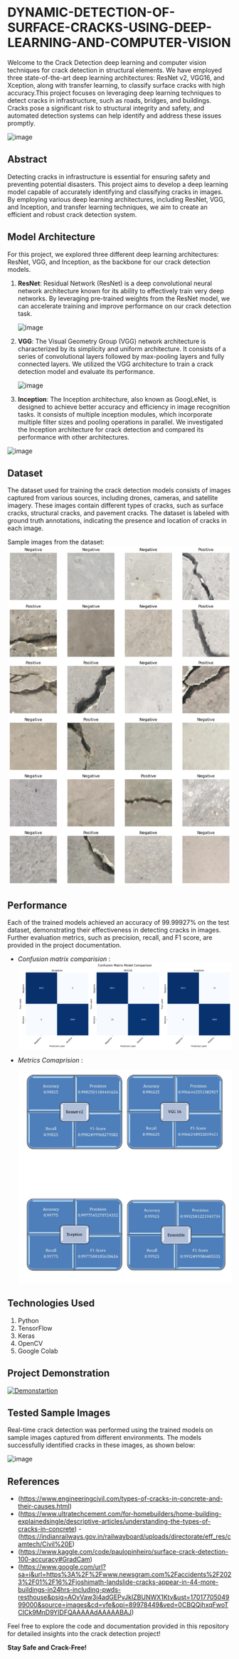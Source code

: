 # DYNAMIC-DETECTION-OF-SURFACE-CRACKS-USING-DEEP-LEARNING-AND-COMPUTER-VISION
Welcome to the Crack Detection deep learning and computer vision techniques for crack detection in structural elements. We have employed three state-of-the-art deep learning architectures: ResNet v2, VGG16, and Xception, along with transfer learning, to classify surface cracks with high accuracy.This project focuses on leveraging deep learning techniques to detect cracks in infrastructure, such as roads, bridges, and buildings. Cracks pose a significant risk to structural integrity and safety, and automated detection systems can help identify and address these issues promptly.

![image](https://github.com/kamalparsapu/DYNAMIC-DETECTION-OF-SURFACE-CRACKS-USING-DEEP-LEARNING-AND-COMPUTER-VISION/blob/main/8th%20sem%20major%20project%20report%202/tested-1%20(1).png)

## Abstract

Detecting cracks in infrastructure is essential for ensuring safety and preventing potential disasters. This project aims to develop a deep learning model capable of accurately identifying and classifying cracks in images. By employing various deep learning architectures, including ResNet, VGG, and Inception, and transfer learning techniques, we aim to create an efficient and robust crack detection system.

## Model Architecture

For this project, we explored three different deep learning architectures: ResNet, VGG, and Inception, as the backbone for our crack detection models.

1. **ResNet**: Residual Network (ResNet) is a deep convolutional neural network architecture known for its ability to effectively train very deep networks. By leveraging pre-trained weights from the ResNet model, we can accelerate training and improve performance on our crack detection task.

   ![image](https://github.com/kamalparsapu/DYNAMIC-DETECTION-OF-SURFACE-CRACKS-USING-DEEP-LEARNING-AND-COMPUTER-VISION/assets/101061373/eff71762-cb9c-4bf3-8491-1955b501cb29)


2. **VGG**: The Visual Geometry Group (VGG) network architecture is characterized by its simplicity and uniform architecture. It consists of a series of convolutional layers followed by max-pooling layers and fully connected layers. We utilized the VGG architecture to train a crack detection model and evaluate its performance.

   ![image](https://github.com/kamalparsapu/DYNAMIC-DETECTION-OF-SURFACE-CRACKS-USING-DEEP-LEARNING-AND-COMPUTER-VISION/assets/101061373/87b4886d-0d74-4222-bb67-b054e875fe53)


3. **Inception**: The Inception architecture, also known as GoogLeNet, is designed to achieve better accuracy and efficiency in image recognition tasks. It consists of multiple inception modules, which incorporate multiple filter sizes and pooling operations in parallel. We investigated the Inception architecture for crack detection and compared its performance with other architectures.

  ![image](https://github.com/kamalparsapu/DYNAMIC-DETECTION-OF-SURFACE-CRACKS-USING-DEEP-LEARNING-AND-COMPUTER-VISION/assets/101061373/89c01681-c5be-497f-9a87-739409352265)


## Dataset

The dataset used for training the crack detection models consists of images captured from various sources, including drones, cameras, and satellite imagery. These images contain different types of cracks, such as surface cracks, structural cracks, and pavement cracks. The dataset is labeled with ground truth annotations, indicating the presence and location of cracks in each image.

Sample images from the dataset:
![image](https://github.com/kamalparsapu/DYNAMIC-DETECTION-OF-SURFACE-CRACKS-USING-DEEP-LEARNING-AND-COMPUTER-VISION/blob/main/project%20related%20images/download%20(1).png)

## Performance

Each of the trained models achieved an accuracy of 99.99927% on the test dataset, demonstrating their effectiveness in detecting cracks in images. Further evaluation metrics, such as precision, recall, and F1 score, are provided in the project documentation.
- *Confusion matrix comparision* :
  ![image](https://github.com/kamalparsapu/DYNAMIC-DETECTION-OF-SURFACE-CRACKS-USING-DEEP-LEARNING-AND-COMPUTER-VISION/blob/main/project%20related%20images/download%20(14).png) 
  
- *Metrics Comaprision* :

  ![image](https://github.com/kamalparsapu/DYNAMIC-DETECTION-OF-SURFACE-CRACKS-USING-DEEP-LEARNING-AND-COMPUTER-VISION/blob/main/8th%20sem%20major%20project%20report%202/WhatsApp%20Image%202024-04-29%20at%2011.40.40%20AM.jpeg)


## Technologies Used

1. Python
2. TensorFlow
3. Keras
4. OpenCV
5. Google Colab

   
## Project Demonstration 
[![Demonstartion](thumbnail_image_url)](https://github.com/kamalparsapu/DYNAMIC-DETECTION-OF-SURFACE-CRACKS-USING-DEEP-LEARNING-AND-COMPUTER-VISION/assets/101061373/8959afde-0b92-43ee-9ae8-794d1258cb5c)


## Tested Sample Images

Real-time crack detection was performed using the trained models on sample images captured from different environments. The models successfully identified cracks in these images, as shown below:

![image](https://github.com/kamalparsapu/DYNAMIC-DETECTION-OF-SURFACE-CRACKS-USING-DEEP-LEARNING-AND-COMPUTER-VISION/blob/main/8th%20sem%20major%20project%20report%202/tested-1%20(2).png)


## References
- (https://www.engineeringcivil.com/types-of-cracks-in-concrete-and-their-causes.html)
- (https://www.ultratechcement.com/for-homebuilders/home-building-explainedsingle/descriptive-articles/understanding-the-types-of-cracks-in-concrete)
-(https://indianrailways.gov.in/railwayboard/uploads/directorate/eff_res/camtech/Civil%20E)
- (https://www.kaggle.com/code/paulopinheiro/surface-crack-detection-100-accuracy#GradCam)
- (https://www.google.com/url?sa=i&url=https%3A%2F%2Fwww.newsgram.com%2Faccidents%2F2023%2F01%2F16%2Fjoshimath-landslide-cracks-appear-in-44-more-buildings-in24hrs-including-pwds-resthouse&psig=AOvVaw3i4adGEPvJkIZBUNWX1Ktv&ust=1701770504999000&source=images&cd=vfe&opi=89978449&ved=0CBQQjhxqFwoTCICk9MnD9YIDFQAAAAAdAAAAABAJ)

Feel free to explore the code and documentation provided in this repository for detailed insights into the crack detection project!

**Stay Safe and Crack-Free!**
